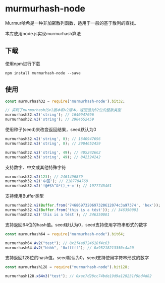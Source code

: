# murmurhash-node

Murmur哈希是一种非加密散列函数，适用于一般的基于散列的查找。

本库使用node.js实现murmurhash算法

## 下载

使用npm进行下载

```
npm install murmurhash-node --save
```

## 使用

```javascript
const murmurhash32 = require('murmurhash-node').bit32;

// 实现了murmurhash的v1版本和v2版本，返回值为32位的整数类型
murmurhash32.v2('string'); // 1640947696
murmurhash32.v3('string'); // 2904652459
```

使用种子(seed)来改变返回结果，seed默认为0

```javascript
murmurhash32.v2('string', 0); // 1640947696
murmurhash32.v3('string', 0); // 2904652459

murmurhash32.v2('string', 49); // 405242662
murmurhash32.v3('string', 49); // 842324242
```

支持数字、中文或其他特殊字符

```javascript
murmurhash32.v2(123); // 2461496879
murmurhash32.v2('中国'); // 2187784768
murmurhash32.v2('!@#$%^&*()_+-='); // 1977745461
```

支持使用Buffer类型

```javascript
murmurhash32.v2(Buffer.from('7468697320697320612074c3a97374', 'hex')); // 346350001
murmurhash32.v2(Buffer.from('this is a tést')); // 346350001
murmurhash32.v2('this is a tést'); // 346350001
```

支持返回64位的hash值。seed默认为0，seed支持使用字符串形式的数字

```javascript
const murmurhash64 = require("murmurhash-node").bit64;

murmurhash64.Av2("test"); // 0x2f4a8724618f4c63
murmurhash64.Av2("hhhh", '0xfffff'); // 0x95218213350c4a20
```

支持返回128位的hash值。seed默认为0，seed支持使用字符串形式的数字

```javascript
const murmurhash128 = require("murmurhash-node").bit128;

murmurhash128.x64v3("test"); // 0xac7d28cc74bde19d9a128231f9bd4d82
```

